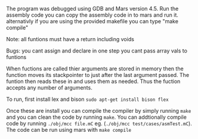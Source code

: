 The program was debugged using GDB and Mars version 4.5. Run the assembly code you can copy the assembly code in to mars and run it. 
alternativly if you are using the provided makefile you can type "make compile"

Note: all funtions must have a return including voids

Bugs: you cant assign and declare in one step
	you cant pass array vals to funtions

When fuctions are called thier arguments are stored in memory then the function moves its stackpointer to just after the last argument passed.
The funtion then reads these in  and uses them as needed. Thus the fuction accepts any number of arguments.

To run, first install lex and bison ```sudo apt-get install bison flex```

Once these are install you can compile the compiler by simply running ```make``` and you can clean the code by running ```make```.
You can addtionally compile code by running ```./obj/mcc file.mC``` eg. (```./obj/mcc test/cases/asmTest.mC```). The code can be run using mars with ```make compile```
